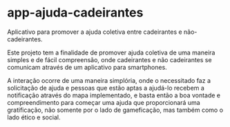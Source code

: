 # app-ajuda-cadeirantes

Aplicativo para promover a ajuda coletiva entre cadeirantes e não-cadeirantes.

Este projeto tem a finalidade de promover ajuda coletiva de uma maneira simples e de fácil compreensão, onde cadeirantes 
e não cadeirantes se comunicam através de um aplicativo para smartphones.

A interação ocorre de uma maneira simplória, onde o necessitado faz a solicitação de ajuda e pessoas que estão aptas a 
ajudá-lo recebem a notificação através do mapa implementado, e basta então a boa vontade e compreendimento para começar
uma ajuda que proporcionará uma gratificação, não somente por o lado de gameficação, mas também como o lado ético e social.

